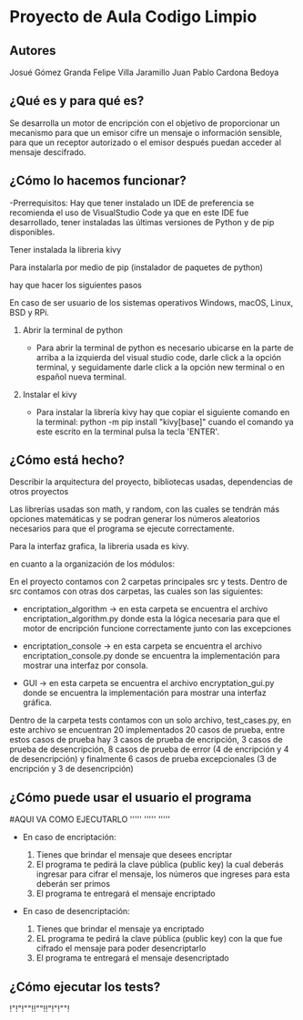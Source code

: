 # Proyecto de Aula Codigo Limpio

## Autores

Josué Gómez Granda
Felipe Villa Jaramillo
Juan Pablo Cardona Bedoya

## ¿Qué es y para qué es?

Se desarrolla un motor de encripción con el objetivo de proporcionar un mecanismo para que un emisor cifre un mensaje o información
sensible, para que un receptor autorizado o el emisor después puedan acceder al mensaje descifrado.

## ¿Cómo lo hacemos funcionar?

-Prerrequisitos: Hay que tener instalado un IDE de preferencia se recomienda el uso de VisualStudio Code ya que en este IDE fue desarrollado, tener instaladas las últimas versiones de Python y de pip disponibles.

Tener instalada la libreria kivy

Para instalarla por medio de pip (instalador de paquetes de python)

hay que hacer los siguientes pasos

En caso de ser usuario de los sistemas operativos Windows, macOS, Linux, BSD y RPi.

1. Abrir la terminal de python
	- Para abrir la terminal de python es necesario ubicarse en la parte de arriba a la izquierda del visual studio code, darle click a la
	opción terminal, y seguidamente darle click a la opción new terminal o en español nueva terminal.

2. Instalar el kivy
	- Para instalar la librería kivy hay que copiar el siguiente comando en la terminal:
	python -m pip install "kivy[base]"
	cuando el comando ya este escrito en la terminal pulsa la tecla 'ENTER'.


## ¿Cómo está hecho?

Describir la arquitectura del proyecto, bibliotecas usadas, dependencias de otros proyectos

Las librerías usadas son math, y random, con las cuales se tendrán más opciones matemáticas y se podran generar los números aleatorios
necesarios para que el programa se ejecute correctamente.

Para la interfaz grafica, la libreria usada es kivy.

en cuanto a la organización de los módulos:

En el proyecto contamos con 2 carpetas principales src y tests.
Dentro de src contamos con otras dos carpetas, las cuales son las siguientes:

- encriptation_algorithm -> en esta carpeta se encuentra el archivo encriptation_algorithm.py donde esta la lógica necesaria para que el motor de encripción funcione correctamente junto con las excepciones

- encriptation_console -> en esta carpeta se encuentra el archivo encriptation_console.py donde se encuentra la implementación
para mostrar una interfaz por consola.

- GUI -> en esta carpeta se encuentra el archivo encryptation_gui.py donde se encuentra la implementación para mostrar una interfaz gráfica.

Dentro de la carpeta tests contamos con un solo archivo, test_cases.py, en este archivo se encuentran 20 implementados 20 casos de prueba, entre estos casos de prueba hay 3 casos de prueba de encripción, 3 casos de prueba de desencripción, 8 casos de prueba de error (4 de encripción y 4 de desencripción) y finalmente 6 casos de prueba excepcionales (3 de encripción y 3 de desencripción)



## ¿Cómo puede usar el usuario el programa


#AQUI VA COMO EJECUTARLO
'''''
'''''
'''''

- En caso de encriptación: 
	1. Tienes que brindar el mensaje que desees encriptar
	2. El programa te pedirá la clave pública (public key) la cual deberás ingresar para cifrar el mensaje, los números que ingreses para esta deberán ser primos
	3. El programa te entregará el mensaje encriptado 

- En caso de desencriptación:
	1. Tienes que brindar el mensaje ya encriptado
	2. EL programa te pedirá la clave pública (public key) con la que fue cifrado el mensaje para poder desencriptarlo
	3. El programa te entregará el mensaje desencriptado


## ¿Cómo ejecutar los tests?

!"!"!""!!""!!"!"!""!


